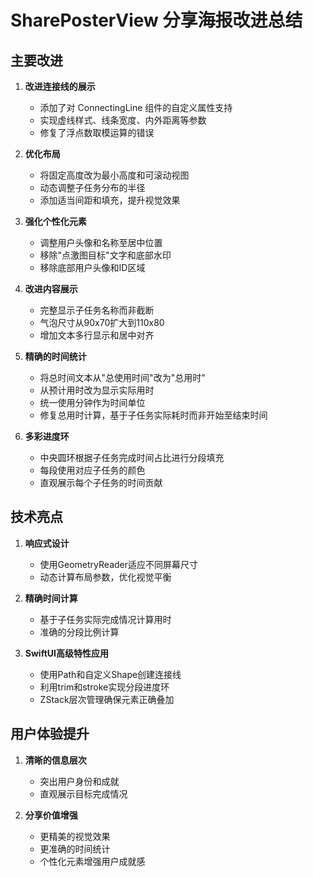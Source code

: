 # SharePosterView 分享海报改进总结

## 主要改进

1. **改进连接线的展示**
   - 添加了对 ConnectingLine 组件的自定义属性支持
   - 实现虚线样式、线条宽度、内外距离等参数
   - 修复了浮点数取模运算的错误

2. **优化布局**
   - 将固定高度改为最小高度和可滚动视图
   - 动态调整子任务分布的半径
   - 添加适当间距和填充，提升视觉效果

3. **强化个性化元素**
   - 调整用户头像和名称至居中位置
   - 移除"点激图目标"文字和底部水印
   - 移除底部用户头像和ID区域

4. **改进内容展示**
   - 完整显示子任务名称而非截断
   - 气泡尺寸从90x70扩大到110x80
   - 增加文本多行显示和居中对齐

5. **精确的时间统计**
   - 将总时间文本从"总使用时间"改为"总用时"
   - 从预计用时改为显示实际用时
   - 统一使用分钟作为时间单位
   - 修复总用时计算，基于子任务实际耗时而非开始至结束时间

6. **多彩进度环**
   - 中央圆环根据子任务完成时间占比进行分段填充
   - 每段使用对应子任务的颜色
   - 直观展示每个子任务的时间贡献

## 技术亮点

1. **响应式设计**
   - 使用GeometryReader适应不同屏幕尺寸
   - 动态计算布局参数，优化视觉平衡

2. **精确时间计算**
   - 基于子任务实际完成情况计算用时
   - 准确的分段比例计算

3. **SwiftUI高级特性应用**
   - 使用Path和自定义Shape创建连接线
   - 利用trim和stroke实现分段进度环
   - ZStack层次管理确保元素正确叠加

## 用户体验提升

1. **清晰的信息层次**
   - 突出用户身份和成就
   - 直观展示目标完成情况

2. **分享价值增强**
   - 更精美的视觉效果
   - 更准确的时间统计
   - 个性化元素增强用户成就感
